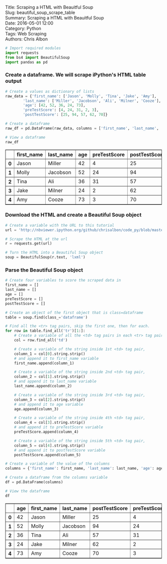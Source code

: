 Title: Scraping a HTML with Beauitful Soup  
Slug: beautiful_soup_scrape_table  
Summary: Scraping a HTML with Beauitful Soup  
Date: 2016-05-01 12:00  
Category: Python  
Tags: Web Scraping  
Authors: Chris Albon  


```python
# Import required modules
import requests
from bs4 import BeautifulSoup
import pandas as pd
```

### Create a dataframe. We will scrape iPython's HTML table output


```python
# Create a values as dictionary of lists
raw_data = {'first_name': ['Jason', 'Molly', 'Tina', 'Jake', 'Amy'],
        'last_name': ['Miller', 'Jacobson', 'Ali', 'Milner', 'Cooze'],
        'age': [42, 52, 36, 24, 73],
        'preTestScore': [4, 24, 31, 2, 3],
        'postTestScore': [25, 94, 57, 62, 70]}

# Create a dataframe
raw_df = pd.DataFrame(raw_data, columns = ['first_name', 'last_name', 'age', 'preTestScore', 'postTestScore'])

# View a dataframe
raw_df
```




<div>
<table border="1" class="dataframe">
  <thead>
    <tr style="text-align: right;">
      <th></th>
      <th>first_name</th>
      <th>last_name</th>
      <th>age</th>
      <th>preTestScore</th>
      <th>postTestScore</th>
    </tr>
  </thead>
  <tbody>
    <tr>
      <th>0</th>
      <td>Jason</td>
      <td>Miller</td>
      <td>42</td>
      <td>4</td>
      <td>25</td>
    </tr>
    <tr>
      <th>1</th>
      <td>Molly</td>
      <td>Jacobson</td>
      <td>52</td>
      <td>24</td>
      <td>94</td>
    </tr>
    <tr>
      <th>2</th>
      <td>Tina</td>
      <td>Ali</td>
      <td>36</td>
      <td>31</td>
      <td>57</td>
    </tr>
    <tr>
      <th>3</th>
      <td>Jake</td>
      <td>Milner</td>
      <td>24</td>
      <td>2</td>
      <td>62</td>
    </tr>
    <tr>
      <th>4</th>
      <td>Amy</td>
      <td>Cooze</td>
      <td>73</td>
      <td>3</td>
      <td>70</td>
    </tr>
  </tbody>
</table>
</div>



### Download the HTML and create a Beautiful Soup object


```python
# Create a variable with the URL to this tutorial
url = 'http://nbviewer.ipython.org/github/chrisalbon/code_py/blob/master/beautiful_soup_scrape_table.ipynb'

# Scrape the HTML at the url
r = requests.get(url)

# Turn the HTML into a Beautiful Soup object
soup = BeautifulSoup(r.text, 'lxml')
```

### Parse the Beautiful Soup object


```python
# Create four variables to score the scraped data in
first_name = []
last_name = []
age = []
preTestScore = []
postTestScore = []

# Create an object of the first object that is class=dataframe
table = soup.find(class_='dataframe')

# Find all the <tr> tag pairs, skip the first one, then for each.
for row in table.find_all('tr')[1:]:
    # Create a variable of all the <td> tag pairs in each <tr> tag pair,
    col = row.find_all('td')

    # Create a variable of the string inside 1st <td> tag pair,
    column_1 = col[0].string.strip()
    # and append it to first_name variable
    first_name.append(column_1)

    # Create a variable of the string inside 2nd <td> tag pair,
    column_2 = col[1].string.strip()
    # and append it to last_name variable
    last_name.append(column_2)

    # Create a variable of the string inside 3rd <td> tag pair,
    column_3 = col[2].string.strip()
    # and append it to age variable
    age.append(column_3)

    # Create a variable of the string inside 4th <td> tag pair,
    column_4 = col[3].string.strip()
    # and append it to preTestScore variable
    preTestScore.append(column_4)

    # Create a variable of the string inside 5th <td> tag pair,
    column_5 = col[4].string.strip()
    # and append it to postTestScore variable
    postTestScore.append(column_5)

# Create a variable of the value of the columns
columns = {'first_name': first_name, 'last_name': last_name, 'age': age, 'preTestScore': preTestScore, 'postTestScore': postTestScore}

# Create a dataframe from the columns variable
df = pd.DataFrame(columns)
```


```python
# View the dataframe
df
```




<div>
<table border="1" class="dataframe">
  <thead>
    <tr style="text-align: right;">
      <th></th>
      <th>age</th>
      <th>first_name</th>
      <th>last_name</th>
      <th>postTestScore</th>
      <th>preTestScore</th>
    </tr>
  </thead>
  <tbody>
    <tr>
      <th>0</th>
      <td>42</td>
      <td>Jason</td>
      <td>Miller</td>
      <td>25</td>
      <td>4</td>
    </tr>
    <tr>
      <th>1</th>
      <td>52</td>
      <td>Molly</td>
      <td>Jacobson</td>
      <td>94</td>
      <td>24</td>
    </tr>
    <tr>
      <th>2</th>
      <td>36</td>
      <td>Tina</td>
      <td>Ali</td>
      <td>57</td>
      <td>31</td>
    </tr>
    <tr>
      <th>3</th>
      <td>24</td>
      <td>Jake</td>
      <td>Milner</td>
      <td>62</td>
      <td>2</td>
    </tr>
    <tr>
      <th>4</th>
      <td>73</td>
      <td>Amy</td>
      <td>Cooze</td>
      <td>70</td>
      <td>3</td>
    </tr>
  </tbody>
</table>
</div>
